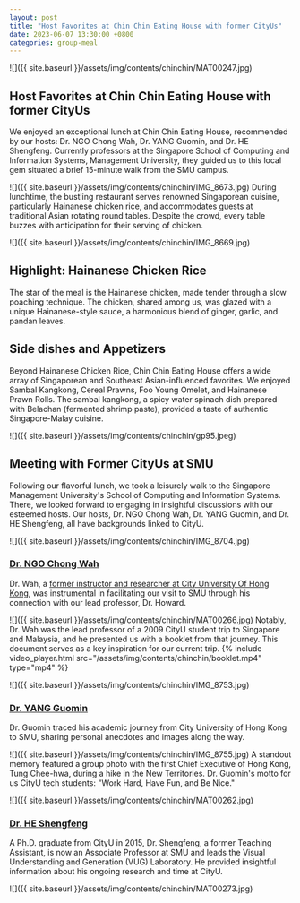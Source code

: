 ```yaml
---
layout: post
title: "Host Favorites at Chin Chin Eating House with former CityUs"
date: 2023-06-07 13:30:00 +0800
categories: group-meal
---
```


![]({{ site.baseurl }}/assets/img/contents/chinchin/MAT00247.jpg)
## Host Favorites at Chin Chin Eating House with former CityUs
We enjoyed an exceptional lunch at Chin Chin Eating House, recommended by our hosts: Dr. NGO Chong Wah, Dr. YANG Guomin, and Dr. HE Shengfeng. Currently professors at the Singapore School of Computing and Information Systems, Management University, they guided us to this local gem situated a brief 15-minute walk from the SMU campus.

![]({{ site.baseurl }}/assets/img/contents/chinchin/IMG_8673.jpg)
During lunchtime, the bustling restaurant serves renowned Singaporean cuisine, particularly Hainanese chicken rice, and accommodates guests at traditional Asian rotating round tables. Despite the crowd, every table buzzes with anticipation for their serving of chicken.

![]({{ site.baseurl }}/assets/img/contents/chinchin/IMG_8669.jpg)
## Highlight: Hainanese Chicken Rice
The star of the meal is the Hainanese chicken, made tender through a slow poaching technique. The chicken, shared among us, was glazed with a unique Hainanese-style sauce, a harmonious blend of ginger, garlic, and pandan leaves.

## Side dishes and Appetizers
Beyond Hainanese Chicken Rice, Chin Chin Eating House offers a wide array of Singaporean and Southeast Asian-influenced favorites. We enjoyed Sambal Kangkong, Cereal Prawns, Foo Young Omelet, and Hainanese Prawn Rolls. The sambal kangkong, a spicy water spinach dish prepared with Belachan (fermented shrimp paste), provided a taste of authentic Singapore-Malay cuisine.

![]({{ site.baseurl }}/assets/img/contents/chinchin/gp95.jpeg)
## Meeting with Former CityUs at SMU
Following our flavorful lunch, we took a leisurely walk to the Singapore Management University's School of Computing and Information Systems. There, we looked forward to engaging in insightful discussions with our esteemed hosts. Our hosts, Dr. NGO Chong Wah, Dr. YANG Guomin, and Dr. HE Shengfeng, all have backgrounds linked to CityU.

![]({{ site.baseurl }}/assets/img/contents/chinchin/IMG_8704.jpg)
### [Dr. NGO Chong Wah](https://faculty.smu.edu.sg/profile/ngo-chong-wah-601)
Dr. Wah, a [former instructor and researcher at City University Of Hong Kong](https://scholars.cityu.edu.hk/en/persons/chong-wah-ngo(340b6e9c-7062-4cf6-8996-a7aa0fcd6c61).html), was instrumental in facilitating our visit to SMU through his connection with our lead professor, Dr. Howard. 

![]({{ site.baseurl }}/assets/img/contents/chinchin/MAT00266.jpg)
Notably, Dr. Wah was the lead professor of a 2009 CityU student trip to Singapore and Malaysia, and he presented us with a booklet from that journey. This document serves as a key inspiration for our current trip.
{% include video_player.html src="/assets/img/contents/chinchin/booklet.mp4" type="mp4" %}

![]({{ site.baseurl }}/assets/img/contents/chinchin/IMG_8753.jpg)
### [Dr. YANG Guomin](https://faculty.smu.edu.sg/profile/yang-guomin-6571)
Dr. Guomin traced his academic journey from City University of Hong Kong to SMU, sharing personal anecdotes and images along the way. 

![]({{ site.baseurl }}/assets/img/contents/chinchin/IMG_8755.jpg)
A standout memory featured a group photo with the first Chief Executive of Hong Kong, Tung Chee-hwa, during a hike in the New Territories. Dr. Guomin's motto for us CityU tech students: "Work Hard, Have Fun, and Be Nice."

![]({{ site.baseurl }}/assets/img/contents/chinchin/MAT00262.jpg)
### [Dr. HE Shengfeng](https://faculty.smu.edu.sg/profile/he-shengfeng-7261)
A Ph.D. graduate from CityU in 2015, Dr. Shengfeng, a former Teaching Assistant, is now an Associate Professor at SMU and leads the Visual Understanding and Generation (VUG) Laboratory. He provided insightful information about his ongoing research and time at CityU.

![]({{ site.baseurl }}/assets/img/contents/chinchin/MAT00273.jpg)
